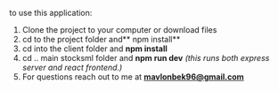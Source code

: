 to use this application:

1. Clone the project to your computer or download files
2. cd to the project folder and** npm install**
3. cd into the client folder and **npm install**
4. cd .. main stocksml folder and **npm run dev** _(this runs both express server and react frontend.)_
5. For questions reach out to me at **mavlonbek96@gmail.com**
